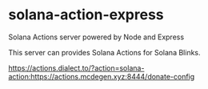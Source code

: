 # solana-action-express
Solana Actions server powered by Node and Express

This server can provides Solana Actions for Solana Blinks.

https://actions.dialect.to/?action=solana-action:https://actions.mcdegen.xyz:8444/donate-config
